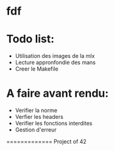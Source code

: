 fdf
=========

Todo list:
==========
- Utilisation des images de la mlx
- Lecture appronfondie des mans
- Creer le Makefile

A faire avant rendu:
====================
- Verifier la norme
- Verfier les headers
- Verifier les fonctions interdites
- Gestion d'erreur

=============
Project of 42
